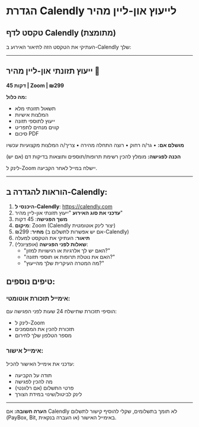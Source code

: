 # הגדרת Calendly לייעוץ און-ליין מהיר

## טקסט לדף Calendly (מתומצת)

העתיקי את הטקסט הזה לתיאור האירוע ב-Calendly שלך:

---

## ייעוץ תזונתי און-ליין מהיר 💚

**45 דקות | Zoom | ₪299**

**מה כלול:**
- תשאול תזונתי מלא
- המלצות אישיות
- ייעוץ לתוספי תזונה
- קווים מנחים לתפריט
- סיכום PDF

**מושלם אם:**
• גר/ה רחוק
• רוצה התחלה מהירה
• צריך/ה המלצות מקצועיות עכשיו

**הכנה לפגישה:**
מומלץ להכין רשימת תרופות/תוספים ותוצאות בדיקות דם (אם יש)

לינק ל-Zoom יישלח במייל לאחר הקביעה.

---

## הוראות להגדרה ב-Calendly:

1. **היכנסי ל-Calendly**: https://calendly.com
2. **עדכני את סוג האירוע** "ייעוץ תזונתי און-ליין מהיר"
3. **משך הפגישה**: 45 דקות
4. **מיקום**: Zoom (Calendly יצור לינק אוטומטית)
5. **מחיר**: ₪299 (אם יש אפשרות לתשלום ב-Calendly)
6. **תיאור**: העתיקי את הטקסט למעלה
7. **שאלות לפני הפגישה** (אופציונלי):
   - "האם יש לך אלרגיות או רגישויות למזון?"
   - "האם את נוטלת תרופות או תוספי תזונה?"
   - "מה המטרה העיקרית שלך מהייעוץ?"

## טיפים נוספים:

### אימייל תזכורת אוטומטי:
הוסיפי תזכורת שתישלח 24 שעות לפני הפגישה עם:
- לינק ל-Zoom
- תזכורת להכין את המסמכים
- מספר הטלפון שלך לחירום

### אימייל אישור:
עדכני את אימייל האישור להכיל:
- תודה על הקביעה
- מה להכין לפגישה
- פרטי התשלום (אם רלוונטי)
- לינק לביטול/שינוי במידת הצורך

---

**הערה חשובה:** 
אם Calendly לא תומך בתשלומים, שקלי להוסיף קישור לתשלום (PayBox, Bit, או העברה בנקאית) באימייל האישור.
